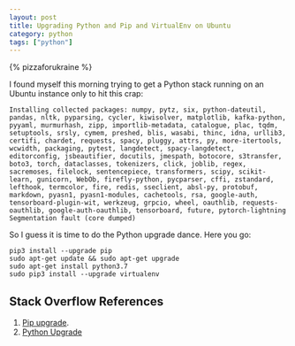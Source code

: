 ```yaml
---
layout: post
title: Upgrading Python and Pip and VirtualEnv on Ubuntu
category: python
tags: ["python"]
---
```

{% pizzaforukraine  %}

I found myself this morning trying to get a Python stack running on an Ubuntu instance only to hit this crap:

    Installing collected packages: numpy, pytz, six, python-dateutil, pandas, nltk, pyparsing, cycler, kiwisolver, matplotlib, kafka-python, pyyaml, murmurhash, zipp, importlib-metadata, catalogue, plac, tqdm, setuptools, srsly, cymem, preshed, blis, wasabi, thinc, idna, urllib3, certifi, chardet, requests, spacy, pluggy, attrs, py, more-itertools, wcwidth, packaging, pytest, langdetect, spacy-langdetect, editorconfig, jsbeautifier, docutils, jmespath, botocore, s3transfer, boto3, torch, dataclasses, tokenizers, click, joblib, regex, sacremoses, filelock, sentencepiece, transformers, scipy, scikit-learn, gunicorn, WebOb, firefly-python, pycparser, cffi, zstandard, lefthook, termcolor, fire, redis, sseclient, absl-py, protobuf, markdown, pyasn1, pyasn1-modules, cachetools, rsa, google-auth, tensorboard-plugin-wit, werkzeug, grpcio, wheel, oauthlib, requests-oauthlib, google-auth-oauthlib, tensorboard, future, pytorch-lightning
    Segmentation fault (core dumped)

So I guess it is time to do the Python upgrade dance.  Here you go:

    pip3 install --upgrade pip
    sudo apt-get update && sudo apt-get upgrade
    sudo apt-get install python3.7
    sudo pip3 install --upgrade virtualenv

## Stack Overflow References

1. [Pip upgrade](https://stackoverflow.com/questions/38613316/how-to-upgrade-pip3).
2. [Python Upgrade](https://askubuntu.com/questions/1086649/how-to-update-python-to-the-latest-version-on-ubuntu-18-04)